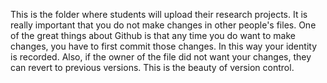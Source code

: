 This is the folder where students will upload their research projects. 
It is really important that you do not make changes in other people's files. 
One of the great things about Github is that any time you do want to make changes, you have to first commit those changes. In this way your identity is recorded. 
Also, if the owner of the file did not want your changes, they can revert to previous versions. This is the beauty of version control.
